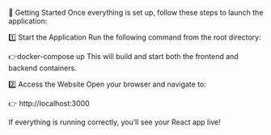 🚀 Getting Started
Once everything is set up, follow these steps to launch the application:

1️⃣ Start the Application
Run the following command from the root directory:

👉docker-compose up
This will build and start both the frontend and backend containers.

2️⃣ Access the Website
Open your browser and navigate to:

👉 http://localhost:3000

If everything is running correctly, you’ll see your React app live!


